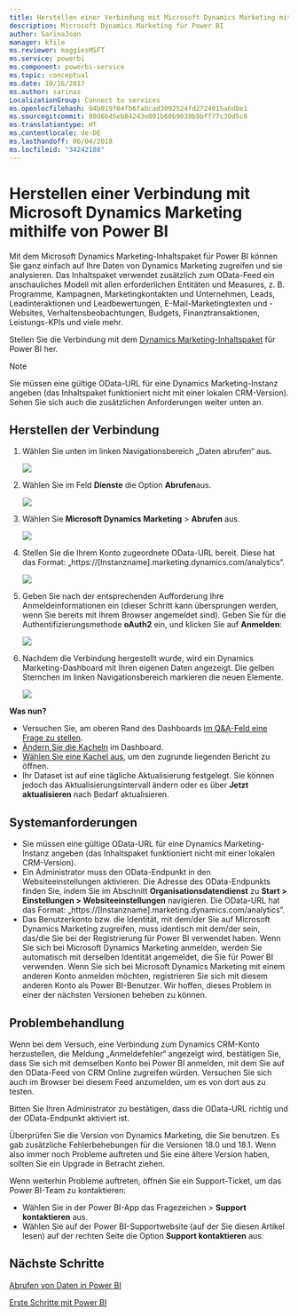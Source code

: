 ```yaml
---
title: Herstellen einer Verbindung mit Microsoft Dynamics Marketing mithilfe von Power BI
description: Microsoft Dynamics Marketing für Power BI
author: SarinaJoan
manager: kfile
ms.reviewer: maggiesMSFT
ms.service: powerbi
ms.component: powerbi-service
ms.topic: conceptual
ms.date: 10/16/2017
ms.author: sarinas
LocalizationGroup: Connect to services
ms.openlocfilehash: 94b019f04fb6fabcad3092524fd2724015a6d8e1
ms.sourcegitcommit: 80d6b45eb84243e801b60b9038b9bff77c30d5c8
ms.translationtype: HT
ms.contentlocale: de-DE
ms.lasthandoff: 06/04/2018
ms.locfileid: "34242188"
---
```

# <a name="connect-to-microsoft-dynamics-marketing-with-power-bi"></a>Herstellen einer Verbindung mit Microsoft Dynamics Marketing mithilfe von Power BI
Mit dem Microsoft Dynamics Marketing-Inhaltspaket für Power BI können Sie ganz einfach auf Ihre Daten von Dynamics Marketing zugreifen und sie analysieren. Das Inhaltspaket verwendet zusätzlich zum OData-Feed ein anschauliches Modell mit allen erforderlichen Entitäten und Measures, z. B. Programme, Kampagnen, Marketingkontakten und Unternehmen, Leads, Leadinteraktionen und Leadbewertungen, E-Mail-Marketingtexten und -Websites, Verhaltensbeobachtungen, Budgets, Finanztransaktionen, Leistungs-KPIs und viele mehr. 

Stellen Sie die Verbindung mit dem [Dynamics Marketing-Inhaltspaket](https://app.powerbi.com/getdata/services/microsoft-dynamics-marketing) für Power BI her.

>[!NOTE]
>Sie müssen eine gültige OData-URL für eine Dynamics Marketing-Instanz angeben (das Inhaltspaket funktioniert nicht mit einer lokalen CRM-Version). Sehen Sie sich auch die zusätzlichen Anforderungen weiter unten an.

## <a name="how-to-connect"></a>Herstellen der Verbindung
1. Wählen Sie unten im linken Navigationsbereich „Daten abrufen“ aus.
   
   ![](media/service-connect-to-microsoft-dynamics-marketing/pbi_getdata.png) 
2. Wählen Sie im Feld **Dienste** die Option **Abrufen**aus.
   
   ![](media/service-connect-to-microsoft-dynamics-marketing/pbi_getservices.png) 
3. Wählen Sie **Microsoft Dynamics Marketing** \> **Abrufen** aus.
   
   ![](media/service-connect-to-microsoft-dynamics-marketing/mdmarketing.png)
4. Stellen Sie die Ihrem Konto zugeordnete OData-URL bereit.  Diese hat das Format: „https://[Instanzname].marketing.dynamics.com/analytics“.
   
   ![](media/service-connect-to-microsoft-dynamics-marketing/pbi_dynmktgserviceurl.png)
5. Geben Sie nach der entsprechenden Aufforderung Ihre Anmeldeinformationen ein (dieser Schritt kann übersprungen werden, wenn Sie bereits mit Ihrem Browser angemeldet sind). Geben Sie für die Authentifizierungsmethode **oAuth2** ein, und klicken Sie auf **Anmelden**:
   
   ![](media/service-connect-to-microsoft-dynamics-marketing/pbi_dynammktgoauth2.png)
6. Nachdem die Verbindung hergestellt wurde, wird ein Dynamics Marketing-Dashboard mit Ihren eigenen Daten angezeigt. Die gelben Sternchen im linken Navigationsbereich markieren die neuen Elemente.
   
   ![](media/service-connect-to-microsoft-dynamics-marketing/pbi_dynammktgnewdash.png)

**Was nun?**

* Versuchen Sie, am oberen Rand des Dashboards [im Q&A-Feld eine Frage zu stellen](power-bi-q-and-a.md).
* [Ändern Sie die Kacheln](service-dashboard-edit-tile.md) im Dashboard.
* [Wählen Sie eine Kachel aus](service-dashboard-tiles.md), um den zugrunde liegenden Bericht zu öffnen.
* Ihr Dataset ist auf eine tägliche Aktualisierung festgelegt. Sie können jedoch das Aktualisierungsintervall ändern oder es über **Jetzt aktualisieren** nach Bedarf aktualisieren.

## <a name="system-requirements"></a>Systemanforderungen
* Sie müssen eine gültige OData-URL für eine Dynamics Marketing-Instanz angeben (das Inhaltspaket funktioniert nicht mit einer lokalen CRM-Version).  
* Ein Administrator muss den OData-Endpunkt in den Websiteeinstellungen aktivieren. Die Adresse des OData-Endpunkts finden Sie, indem Sie im Abschnitt **Organisationsdatendienst** zu **Start \> Einstellungen \> Websiteeinstellungen** navigieren.  Die OData-URL hat das Format: „https://[Instanzname].marketing.dynamics.com/analytics“.  
* Das Benutzerkonto bzw. die Identität, mit dem/der Sie auf Microsoft Dynamics Marketing zugreifen, muss identisch mit dem/der sein, das/die Sie bei der Registrierung für Power BI verwendet haben. Wenn Sie sich bei Microsoft Dynamics Marketing anmelden, werden Sie automatisch mit derselben Identität angemeldet, die Sie für Power BI verwenden. Wenn Sie sich bei Microsoft Dynamics Marketing mit einem anderen Konto anmelden möchten, registrieren Sie sich mit diesem anderen Konto als Power BI-Benutzer. Wir hoffen, dieses Problem in einer der nächsten Versionen beheben zu können.   

## <a name="troubleshooting"></a>Problembehandlung
Wenn bei dem Versuch, eine Verbindung zum Dynamics CRM-Konto herzustellen, die Meldung „Anmeldefehler“ angezeigt wird, bestätigen Sie, dass Sie sich mit demselben Konto bei Power BI anmelden, mit dem Sie auf den OData-Feed von CRM Online zugreifen würden. Versuchen Sie sich auch im Browser bei diesem Feed anzumelden, um es von dort aus zu testen.

Bitten Sie Ihren Administrator zu bestätigen, dass die OData-URL richtig und der OData-Endpunkt aktiviert ist.

Überprüfen Sie die Version von Dynamics Marketing, die Sie benutzen. Es gab zusätzliche Fehlerbehebungen für die Versionen 18.0 und 18.1. Wenn also immer noch Probleme auftreten und Sie eine ältere Version haben, sollten Sie ein Upgrade in Betracht ziehen.

Wenn weiterhin Probleme auftreten, öffnen Sie ein Support-Ticket, um das Power BI-Team zu kontaktieren:

* Wählen Sie in der Power BI-App das Fragezeichen \> **Support kontaktieren** aus.
* Wählen Sie auf der Power BI-Supportwebsite (auf der Sie diesen Artikel lesen) auf der rechten Seite die Option **Support kontaktieren** aus.

## <a name="next-steps"></a>Nächste Schritte
[Abrufen von Daten in Power BI](service-get-data.md)

[Erste Schritte mit Power BI](service-get-started.md)

